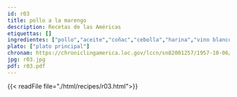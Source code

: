 ```yaml
---
id: r03
title: pollo a la marengo
description: Recetas de las Américas
etiquettas: []
ingredientes: ["pollo","aceite","coñac","cebolla","harina","vino blanco","bouillón","puré de tomates","perejil","tomillo seco","laurel","hongo","pan"]
plato: ["plato principal"]
chronam: https://chroniclingamerica.loc.gov/lccn/sn82001257/1957-10-06/ed-1/seq-5/
jpg: r03.jpg
pdf: r03.pdf
---
```


{{< readFile file="./html/recipes/r03.html">}}